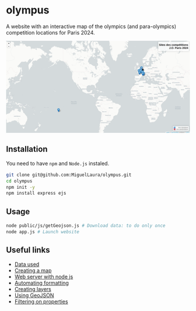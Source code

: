 # olympus

A website with an interactive map of the olympics (and para-olympics) competition locations for Paris 2024.

<img src="assets/olympus.png" alt="Website screenshot showing a world map with marker for olympics locations">

## Installation

You need to have `npm` and `Node.js` instaled.

```bash
git clone git@github.com:MiguelLaura/olympus.git
cd olympus
npm init -y
npm install express ejs
```

## Usage

```bash
node public/js/getGeojson.js # Download data: to do only once
node app.js # Launch website
```

## Useful links

* [Data used](https://data.paris2024.org/explore/dataset/paris-2024-sites-de-competition/api/)
* [Creating a map](https://leafletjs.com/examples/quick-start/)
* [Web server with node js](https://www.sitepoint.com/build-a-simple-web-server-with-node-js/)
* [Automating formatting](https://javascript.plainenglish.io/how-to-automatically-format-your-code-before-pushing-to-the-remote-server-a5ace1dc2fa7)
* [Creating layers](https://leafletjs.com/examples/layers-control/)
* [Using GeoJSON](https://leafletjs.com/examples/geojson/)
* [Filtering on properties](https://zestedesavoir.com/tutoriels/4053/leaflet-utilisation-avancee/filtrer-des-donnees/)